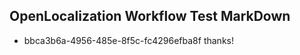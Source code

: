 ## OpenLocalization Workflow Test MarkDown
* bbca3b6a-4956-485e-8f5c-fc4296efba8f 
thanks!<!--HONumber=Mar16_HO3-->
